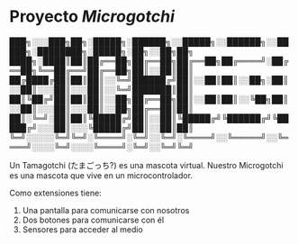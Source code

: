 # Proyecto _Microgotchi_

███╗░░░███╗██╗░█████╗░██████╗░░█████╗░░██████╗░░█████╗░████████╗░█████╗░██╗░░██╗██╗
████╗░████║██║██╔══██╗██╔══██╗██╔══██╗██╔════╝░██╔══██╗╚══██╔══╝██╔══██╗██║░░██║██║
██╔████╔██║██║██║░░╚═╝██████╔╝██║░░██║██║░░██╗░██║░░██║░░░██║░░░██║░░╚═╝███████║██║
██║╚██╔╝██║██║██║░░██╗██╔══██╗██║░░██║██║░░╚██╗██║░░██║░░░██║░░░██║░░██╗██╔══██║██║
██║░╚═╝░██║██║╚█████╔╝██║░░██║╚█████╔╝╚██████╔╝╚█████╔╝░░░██║░░░╚█████╔╝██║░░██║██║
╚═╝░░░░░╚═╝╚═╝░╚════╝░╚═╝░░╚═╝░╚════╝░░╚═════╝░░╚════╝░░░░╚═╝░░░░╚════╝░╚═╝░░╚═╝╚═╝


Un Tamagotchi (たまごっち?) es una mascota virtual. Nuestro Microgotchi es una mascota que vive en un microcontrolador. 

Como extensiones tiene:
1. Una pantalla para comunicarse con nosotros
2. Dos botones para comunicarse con él
3. Sensores para acceder al medio

